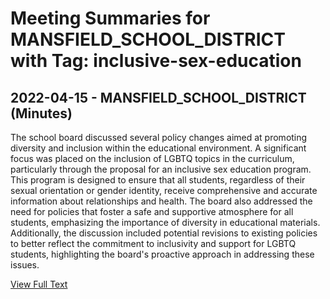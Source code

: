# Meeting Summaries for MANSFIELD_SCHOOL_DISTRICT with Tag: inclusive-sex-education

## 2022-04-15 - MANSFIELD_SCHOOL_DISTRICT (Minutes)

The school board discussed several policy changes aimed at promoting diversity and inclusion within the educational environment. A significant focus was placed on the inclusion of LGBTQ topics in the curriculum, particularly through the proposal for an inclusive sex education program. This program is designed to ensure that all students, regardless of their sexual orientation or gender identity, receive comprehensive and accurate information about relationships and health. The board also addressed the need for policies that foster a safe and supportive atmosphere for all students, emphasizing the importance of diversity in educational materials. Additionally, the discussion included potential revisions to existing policies to better reflect the commitment to inclusivity and support for LGBTQ students, highlighting the board's proactive approach in addressing these issues.

[View Full Text](https://raw.githubusercontent.com/VoronoiPerspectives/WashingtonStateSchoolBoardExplorer/refs/heads/main/data/countries/usa/states/wa/counties/douglas/school_boards/mansfield_school_district/2022/processed/2022-04-15-minutes.txt)

